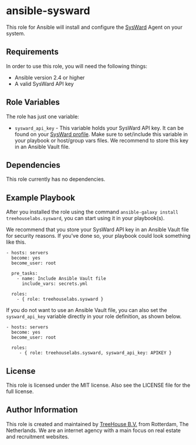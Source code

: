 ansible-sysward
===============

This role for Ansible will install and configure the [SysWard](https://sysward.com/) Agent on your system.

Requirements
------------

In order to use this role, you will need the following things:

- Ansible version 2.4 or higher
- A valid SysWard API key

Role Variables
--------------

The role has just one variable:

- `sysward_api_key` - This variable holds your SysWard API key.
It can be found on your [SysWard profile](https://sysward.com/profile).
Make sure to set/include this variable in your playbook or host/group vars files.
We recommend to store this key in an Ansible Vault file.

Dependencies
------------

This role currently has no dependencies.

Example Playbook
----------------

After you installed the role using the command `ansible-galaxy install treehouselabs.sysward`,
you can start using it in your playbook(s).

We recommend that you store your SysWard API key in an Ansible Vault file for security reasons.
If you've done so, your playbook could look something like this.

    - hosts: servers
      become: yes
      become_user: root

      pre_tasks:
        - name: Include Ansible Vault file
          include_vars: secrets.yml 

      roles:
        - { role: treehouselabs.sysward }

If you do not want to use an Ansible Vault file, you can also set the `sysward_api_key` variable
directly in your role definition, as shown below.

    - hosts: servers
      become: yes
      become_user: root

      roles:
         - { role: treehouselabs.sysward, sysward_api_key: APIKEY }

License
-------

This role is licensed under the MIT license. Also see the LICENSE file for the full license.

Author Information
------------------

This role is created and maintained by [TreeHouse B.V.](https://www.treehouse.nl/) from Rotterdam, The Netherlands.
We are an internet agency with a main focus on real estate and recruitment websites.
